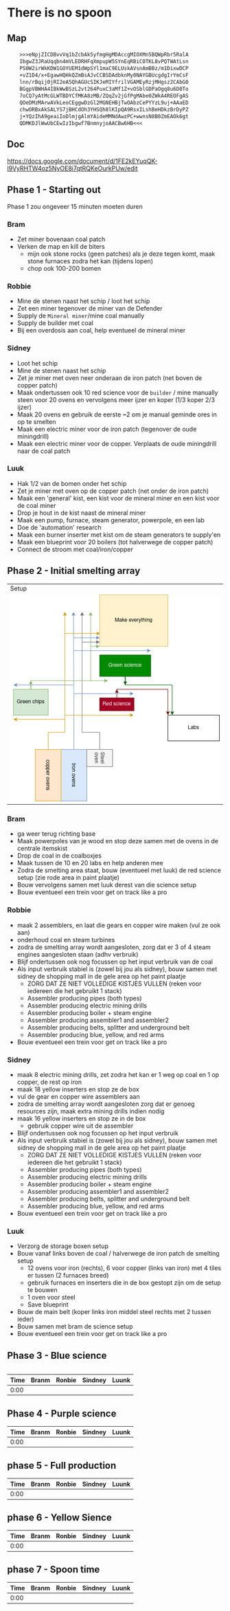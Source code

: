 # There is no spoon

## Map
```
	>>>eNpjZICDBvvVq1bZcbAk5yfmgHgMDAccgMIOXMn5BQWpRbr5RalA
	IbgwZ3JRaUqqbn4mVLEDRHFqXmpupW5SYnEqRBiCOTKL8vPQTWAtLsn
	PS0W2irWkKDW1GOYUEM1dWpSYl1maC9ELUskAVsnAmBBz/m1DixwDCP
	+vZ1D4/x+EgawHQHkQZmBsAJvCCBSDAdbknMy0NAYGBUcgdgIrYmCsF
	lnn/rBqij0jRI2eA5QhAGUcSIKJeMIYfrilVGAMEyRzjMHgsz2CAbG0
	BGgpVBWHA4IBkWwBSzL2vt264PuxC3aMf1Z+vOSblGDPaOgq8u6D0To
	7oCQ7yAtMcGLWTBDYCfMKA8zMB/ZQqZv2jGfPgMAbe0ZWkA4REOFgAS
	QOeDMzMArwAVkLeoCEggwDzGl2MGNEHBjTwOAbzCePYYzL9uj+AAaED
	chwORBxAkSALYS7jBHCdOh3YHSQh8lKIpQA9RsxILshBeHDkzBrDyPZ
	j+YQzIhA9geaiIoDlmjgAlmYAideMMNdAwzPC+wwnsN8B0ZmEAOk6gt
	QDMKDJlWwUbCEwIzIbgwf7BnmnyjoAACBw6HB<<<
```
## Doc
https://docs.google.com/document/d/1FE2kEYuqQK-l9VyRHTW4oz5NyOE8i7qtRQKeOurkPUw/edit

## Phase 1 - Starting out
Phase 1 zou ongeveer 15 minuten moeten duren

### Bram
- Zet miner bovenaan coal patch
- Verken de map en kill de biters
    - mijn ook stone rocks (geen patches) als je deze tegen komt, maak stone furnaces zodra het kan (tijdens lopen)
    - chop ook 100-200 bomen

### Robbie
- Mine de stenen naast het schip / loot het schip
- Zet een miner tegenover de miner van de Defender
- Supply de `Mineral miner`/mine coal manually
- Supply de builder met coal
- Bij een overdosis aan coal, help eventueel de mineral miner

### Sidney
- Loot het schip
- Mine de stenen naast het schip
- Zet je miner met oven neer onderaan de iron patch (net boven de copper patch)
- Maak ondertussen ook 10 red science voor de `builder` / mine manually steen voor 20 ovens en vervolgens meer ijzer en koper (1/3 koper 2/3 ijzer)
- Maak 20 ovens en gebruik de eerste ~2 om je manual geminde ores in op te smelten
- Maak een electric miner voor de iron patch (tegenover de oude miningdrill)
- Maak een electric miner voor de copper. Verplaats de oude miningdrill naar de coal patch

### Luuk
- Hak 1/2 van de bomen onder het schip
- Zet je miner met oven op de copper patch (net onder de iron patch)
- Maak een 'general' kist, een kist voor de mineral miner en een kist voor de coal miner
- Drop je hout in de kist naast de mineral miner
- Maak een pump, furnace, steam generator, powerpole, en een lab
- Doe de 'automation' research
- Maak een burner inserter met kist om de steam generators te supply'en
- Maak een blueprint voor 20 boilers (tot halverwege de copper patch)
- Connect de stroom met coal/iron/copper


## Phase 2 - Initial smelting array

<table>
    <tr>
        <td>Setup</td>
    </tr>
    <tr>
        <td><img src="img/betere-setup-paint.png" /></td>
    </tr>
<table>

### Bram
- ga weer terug richting base
- Maak powerpoles van je wood en stop deze samen met de ovens in de centrale itemskist
- Drop de coal in de coalboxjes
- Maak tussen de 10 en 20 labs en help anderen mee
- Zodra de smelting area staat, bouw (eventueel met luuk) de red science setup (zie rode area in paint plaatje)
- Bouw vervolgens samen met luuk derest van die science setup
- Bouw eventueel een trein voor get on track like a pro

### Robbie
- maak 2 assemblers, en laat die gears en copper wire maken (vul ze ook aan)
- onderhoud coal en steam turbines
- zodra de smelting array wordt aangesloten, zorg dat er 3 of 4 steam engines aangesloten staan (adhv verbruik)
- Blijf ondertussen ook nog focussen op het input verbruik van de coal
- Als input verbruik stabiel is (zowel bij jou als sidney), bouw samen met sidney de shopping mall in de gele area op het paint plaatje
	- ZORG DAT ZE NIET VOLLEDIGE KISTJES VULLEN (reken voor iedereen die het gebruikt 1 stack)
	- Assembler producing pipes (both types)
	- Assembler producing electric mining drills
	- Assembler producing boiler + steam engine
	- Assembler producing assembler1 and assembler2
	- Assembler producing belts, splitter and underground belt
	- Assembler producing blue, yellow, and red arms
- Bouw eventueel een trein voor get on track like a pro



### Sidney
- maak 8 electric mining drills, zet zodra het kan er 1 weg op coal en 1 op copper, de rest op iron
- maak 18 yellow inserters en stop ze de box
- vul de gear en copper wire assemblers aan
- zodra de smelting array wordt aangesloten zorg dat er genoeg resources zijn, maak extra mining drills indien nodig
- maak 16 yellow inserters en stop ze in de box
    - gebruik copper wire uit de assembler
- Blijf ondertussen ook nog focussen op het input verbruik
- Als input verbruik stabiel is (zowel bij jou als sidney), bouw samen met sidney de shopping mall in de gele area op het paint plaatje
	- ZORG DAT ZE NIET VOLLEDIGE KISTJES VULLEN (reken voor iedereen die het gebruikt 1 stack)
	- Assembler producing pipes (both types)
	- Assembler producing electric mining drills
	- Assembler producing boiler + steam engine
	- Assembler producing assembler1 and assembler2
	- Assembler producing belts, splitter and underground belt
	- Assembler producing blue, yellow, and red arms
- Bouw eventueel een trein voor get on track like a pro

### Luuk
- Verzorg de storage boxen setup
- Bouw vanaf links boven de coal / halverwege de iron patch de smelting setup
    - 12 ovens voor iron (rechts), 6 voor copper (links van iron) met 4 tiles er tussen (2 furnaces breed)
    - gebruik furnaces en inserters die in de box gestopt zijn om de setup te bouwen
	- 1 oven voor steel
	- Save blueprint
- Bouw de main belt (koper links iron middel steel rechts met 2 tussen ieder)
- Bouw samen met bram de science setup
- Bouw eventueel een trein voor get on track like a pro

## Phase 3 - Blue science
Time|Branm|Ronbie|Sindney|Luunk|
|-	|-	|-	|-	|-	|
|0:00|  |  	|  	|  	|

## Phase 4 - Purple science
Time|Branm|Ronbie|Sindney|Luunk|
|-	|-	|-	|-	|-	|
|0:00|	|  	|  	|  	|

## phase 5 - Full production
Time|Branm|Ronbie|Sindney|Luunk|
|-	|-	|-	|-	|-	|
|0:00|	|  	|  	|  	|

## phase 6 - Yellow Sience
Time|Branm|Ronbie|Sindney|Luunk|
|-	|-	|-	|-	|-	|
|0:00|	|  	|  	|  	|

## phase 7 - Spoon time
Time|Branm|Ronbie|Sindney|Luunk|
|-	|-	|-	|-	|-	|
|0:00|	|  	|  	|  	|

